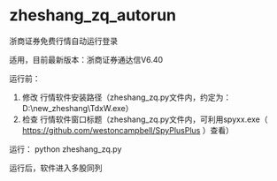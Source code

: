 # zheshang_zq_autorun
浙商证券免费行情自动运行登录

适用，目前最新版本：浙商证券通达信V6.40

运行前：

  1. 修改 行情软件安装路径（zheshang_zq.py文件内，约定为：D:\new_zheshang\TdxW.exe）
  2. 检查 行情软件窗口标题（zheshang_zq.py文件内，可利用spyxx.exe（ https://github.com/westoncampbell/SpyPlusPlus ）查看）

运行：
  python zheshang_zq.py
  
运行后，软件进入多股同列
